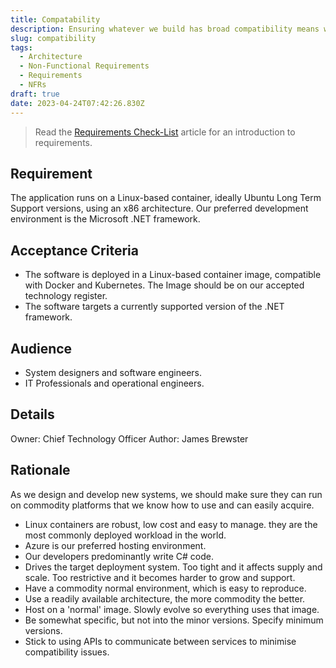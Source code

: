 ```yaml
---
title: Compatability
description: Ensuring whatever we build has broad compatibility means we build for common target system architecture.
slug: compatibility
tags:
  - Architecture
  - Non-Functional Requirements
  - Requirements
  - NFRs
draft: true
date: 2023-04-24T07:42:26.830Z
---
```


> Read the [Requirements Check-List](xref:requirements-checklist) article for an introduction to requirements.

## Requirement

The application runs on a Linux-based container, ideally Ubuntu Long Term Support versions, using an x86 architecture. Our preferred development environment is the Microsoft .NET framework.

## Acceptance Criteria

* The software is deployed in a Linux-based container image, compatible with Docker and Kubernetes. The Image should be on our accepted technology register.
* The software targets a currently supported version of the .NET framework.

## Audience

* System designers and software engineers.
* IT Professionals and operational engineers.

## Details

Owner: Chief Technology Officer
Author: James Brewster

## Rationale

As we design and develop new systems, we should make sure they can run on commodity platforms that we know how to use and can easily acquire.

* Linux containers are robust, low cost and easy to manage. they are the most commonly deployed workload in the world.
* Azure is our preferred hosting environment.
* Our developers predominantly write C# code.
* Drives the target deployment system. Too tight and it affects supply and scale. Too restrictive and it becomes harder to grow and support.
* Have a commodity normal environment, which is easy to reproduce.
* Use a readily available architecture, the more commodity the better.
* Host on a 'normal' image. Slowly evolve so everything uses that image.
* Be somewhat specific, but not into the minor versions. Specify minimum versions.
* Stick to using APIs to communicate between services to minimise compatibility issues.

